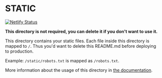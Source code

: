 # STATIC
[![Netlify Status](https://api.netlify.com/api/v1/badges/c0086224-cd58-4b99-ab39-d829114c0909/deploy-status)](https://app.netlify.com/sites/determined-austin-8d794d/deploys)

**This directory is not required, you can delete it if you don't want to use it.**

This directory contains your static files.
Each file inside this directory is mapped to `/`.
Thus you'd want to delete this README.md before deploying to production.

Example: `/static/robots.txt` is mapped as `/robots.txt`.

More information about the usage of this directory in [the documentation](https://nuxtjs.org/guide/assets#static).
